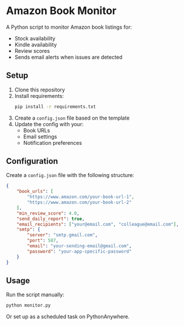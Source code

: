 # Amazon Book Monitor

A Python script to monitor Amazon book listings for:
- Stock availability
- Kindle availability
- Review scores
- Sends email alerts when issues are detected

## Setup

1. Clone this repository
2. Install requirements:
   ```bash
   pip install -r requirements.txt
   ```
3. Create a `config.json` file based on the template
4. Update the config with your:
   - Book URLs
   - Email settings
   - Notification preferences

## Configuration

Create a `config.json` file with the following structure:

```json
{
    "book_urls": [
        "https://www.amazon.com/your-book-url-1",
        "https://www.amazon.com/your-book-url-2"
    ],
    "min_review_score": 4.0,
    "send_daily_report": true,
    "email_recipients": ["your@email.com", "colleague@email.com"],
    "smtp": {
        "server": "smtp.gmail.com",
        "port": 587,
        "email": "your-sending-email@gmail.com",
        "password": "your-app-specific-password"
    }
}
```

## Usage

Run the script manually:
```bash
python monitor.py
```

Or set up as a scheduled task on PythonAnywhere.
